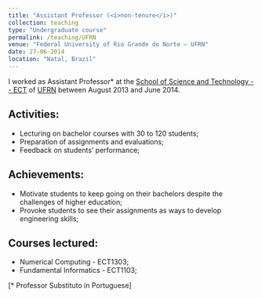 ```yaml
---
title: "Assistant Professor (<i>non-tenure</i>)"
collection: teaching
type: "Undergraduate course"
permalink: /teaching/UFRN
venue: "Federal University of Rio Grande do Norte – UFRN"
date: 27-06-2014
location: "Natal, Brazil"
---
```


I worked as Assistant Professor\* at the [School of Science and Technology -- ECT](https://portal.ect.ufrn.br/) of [UFRN](https://www.ufrn.br/en) between August 2013 and June 2014.

## Activities:
- Lecturing on bachelor courses with 30 to 120 students;
- Preparation of assignments and evaluations;
- Feedback on students’ performance;

## Achievements:
- Motivate students to keep going on their bachelors despite the challenges of higher education;
- Provoke students to see their assignments as ways to develop engineering skills;

## Courses lectured:
- Numerical Computing - ECT1303;
- Fundamental Informatics - ECT1103;

[\* Professor Substituto in Portuguese]

